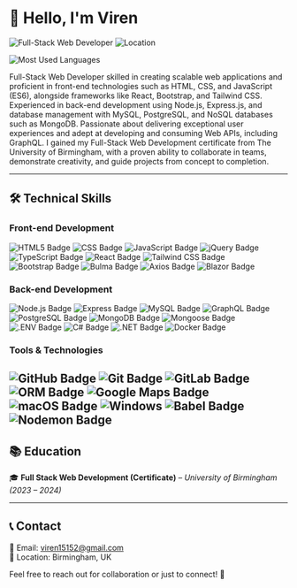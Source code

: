 # 👋 Hello, I'm Viren

![Full-Stack Web Developer](https://img.shields.io/badge/Role-Full--Stack%20Web%20Developer-blue?style=flat-square)
![Location](https://img.shields.io/badge/Location-Birmingham,%20UK-red?style=flat-square)

![Most Used Languages](https://github-readme-stats.vercel.app/api/top-langs/?username=viren15152&layout=compact&theme=dark)

Full-Stack Web Developer skilled in creating scalable web applications and proficient in front-end technologies such as HTML, CSS, and JavaScript (ES6), alongside frameworks like React, Bootstrap, and Tailwind CSS. Experienced in back-end development using Node.js, Express.js, and database management with MySQL, PostgreSQL, and NoSQL databases such as MongoDB. Passionate about delivering exceptional user experiences and adept at developing and consuming Web APIs, including GraphQL. I gained my Full-Stack Web Development certificate from The University of Birmingham, with a proven ability to collaborate in teams, demonstrate creativity, and guide projects from concept to completion.

---
## 🛠️ Technical Skills

### **Front-end Development**
![HTML5 Badge](https://img.shields.io/badge/HTML5-E34F26?logo=html5&logoColor=fff&style=for-the-badge)
![CSS Badge](https://img.shields.io/badge/CSS-639?logo=css&logoColor=fff&style=for-the-badge)
![JavaScript Badge](https://img.shields.io/badge/JavaScript-F7DF1E?logo=javascript&logoColor=000&style=for-the-badge)
![jQuery Badge](https://img.shields.io/badge/jQuery-0769AD?logo=jquery&logoColor=fff&style=for-the-badge)
![TypeScript Badge](https://img.shields.io/badge/TypeScript-3178C6?logo=typescript&logoColor=fff&style=for-the-badge)
![React Badge](https://img.shields.io/badge/React-61DAFB?logo=react&logoColor=000&style=for-the-badge)
![Tailwind CSS Badge](https://img.shields.io/badge/Tailwind%20CSS-06B6D4?logo=tailwindcss&logoColor=fff&style=for-the-badge)
![Bootstrap Badge](https://img.shields.io/badge/Bootstrap-7952B3?logo=bootstrap&logoColor=fff&style=for-the-badge)
![Bulma Badge](https://img.shields.io/badge/Bulma-00D1B2?logo=bulma&logoColor=fff&style=for-the-badge)
![Axios Badge](https://img.shields.io/badge/Axios-5A29E4?logo=axios&logoColor=fff&style=for-the-badge)
![Blazor Badge](https://img.shields.io/badge/Blazor-512BD4?logo=blazor&logoColor=fff&style=for-the-badge)

### **Back-end Development**
![Node.js Badge](https://img.shields.io/badge/Node.js-5FA04E?logo=nodedotjs&logoColor=fff&style=for-the-badge)
![Express Badge](https://img.shields.io/badge/Express-000?logo=express&logoColor=fff&style=for-the-badge)
![MySQL Badge](https://img.shields.io/badge/MySQL-4479A1?logo=mysql&logoColor=fff&style=for-the-badge)
![GraphQL Badge](https://img.shields.io/badge/GraphQL-E10098?logo=graphql&logoColor=fff&style=for-the-badge)
![PostgreSQL Badge](https://img.shields.io/badge/PostgreSQL-4169E1?logo=postgresql&logoColor=fff&style=for-the-badge)
![MongoDB Badge](https://img.shields.io/badge/MongoDB-47A248?logo=mongodb&logoColor=fff&style=for-the-badge)
![Mongoose Badge](https://img.shields.io/badge/Mongoose-800?logo=mongoose&logoColor=fff&style=for-the-badge)
![.ENV Badge](https://img.shields.io/badge/.ENV-ECD53F?logo=dotenv&logoColor=000&style=for-the-badge)
![C# Badge](https://img.shields.io/badge/C%23-239120?logo=csharp&logoColor=white&style=for-the-badge)
![.NET Badge](https://img.shields.io/badge/.NET-512BD4?logo=dotnet&logoColor=fff&style=for-the-badge)
![Docker Badge](https://img.shields.io/badge/Docker-2496ED?logo=docker&logoColor=fff&style=for-the-badge)

### **Tools & Technologies**
![GitHub Badge](https://img.shields.io/badge/GitHub-181717?logo=github&logoColor=fff&style=for-the-badge)
![Git Badge](https://img.shields.io/badge/Git-F05032?logo=git&logoColor=fff&style=for-the-badge)
![GitLab Badge](https://img.shields.io/badge/GitLab-FC6D26?logo=gitlab&logoColor=fff&style=for-the-badge)
![ORM Badge](https://img.shields.io/badge/ORM-00758F?logo=database&logoColor=white&style=for-the-badge)
![Google Maps Badge](https://img.shields.io/badge/Google%20Maps-4285F4?logo=googlemaps&logoColor=fff&style=for-the-badge)
![macOS Badge](https://img.shields.io/badge/macOS-000?logo=macos&logoColor=fff&style=for-the-badge)
![Windows](https://img.shields.io/badge/Windows-0078D6?style=for-the-badge&logo=windows&logoColor=white)
![Babel Badge](https://img.shields.io/badge/Babel-F9DC3E?logo=babel&logoColor=000&style=for-the-badge)
![Nodemon Badge](https://img.shields.io/badge/Nodemon-76D04B?logo=nodemon&logoColor=fff&style=for-the-badge)
---
## 📚 Education
🎓 **Full Stack Web Development (Certificate)** – *University of Birmingham (2023 – 2024)*

---
## 📞 Contact

📧 Email: [viren15152@gmail.com](mailto:viren15152@gmail.com)  
📍 Location: Birmingham, UK 

Feel free to reach out for collaboration or just to connect! 🚀
